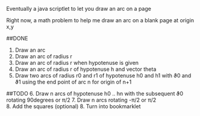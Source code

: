 Eventually a java scriptlet to let you draw an arc on a page

Right now, a math problem to help me draw an arc on a blank page at origin x,y

##DONE

1. Draw an arc
2. Draw an arc of radius r
3. Draw an arc of radius r when hypotenuse is given
4. Draw an arc of radius r of hypotenuse h and vector theta
5. Draw two arcs of radius r0 and r1 of hypotenuse h0 and h1 with ϑ0 and ϑ1 using the end point of arc n for origin of n+1

##TODO
6. Draw n arcs of hypotenuse h0 .. hn with the subsequent ϑ0 rotating 90degrees or π/2 
7. Draw n arcs rotating -π/2 or π/2  
8. Add the squares (optional)
8. Turn into bookmarklet

